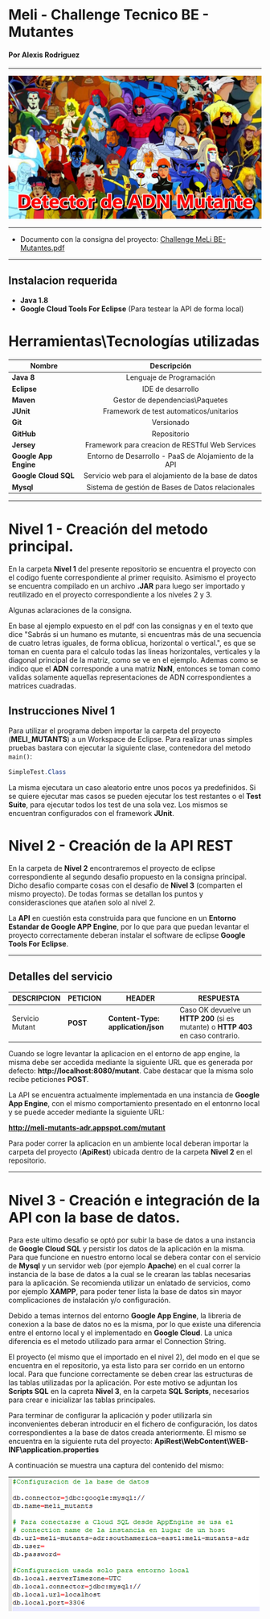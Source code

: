 


# Meli - Challenge Tecnico BE - Mutantes
#### Por Alexis Rodriguez

*********
![alt text](https://github.com/alfatymajo/meli-mutants-adr/blob/master/xmen-portada.png "Portada Xmen")
*********

* Documento con la consigna del proyecto: [Challenge MeLi BE- Mutantes.pdf](https://github.com/alfatymajo/meli-mutants-adr/blob/master/Challenge%20MeLi%20BE-%20Mutantes.pdf)

*********

## Instalacion requerida

+ **Java 1.8**
+ **Google Cloud Tools For Eclipse** (Para testear la API de forma local)

# Herramientas\Tecnologías utilizadas

| Nombre        | Descripción   |
| ------------- |:-------------:|
| **Java 8**      | Lenguaje de Programación |
| **Eclipse**      | IDE de desarrollo      |
| **Maven** |  Gestor de dependencias\Paquetes      |
| **JUnit** | Framework de test automaticos/unitarios |
| **Git**      | Versionado      |
| **GitHub**      | Repositorio      |
| **Jersey**      | Framework para creacion de RESTful Web Services      |
| **Google App Engine**      | Entorno de Desarrollo - PaaS de Alojamiento de la API      |
| **Google Cloud SQL**      | Servicio web para el alojamiento de la base de datos      |
| **Mysql**      | Sistema de gestión de Bases de Datos relacionales     |

*********

# Nivel 1 - Creación del metodo principal.

En la carpeta **Nivel 1** del presente repositorio se encuentra el proyecto con el codigo fuente correspondiente al primer requisito. Asimismo el proyecto se encuentra compilado en un archivo **.JAR** para luego ser importado y reutilizado en el proyecto correspondiente a los niveles 2 y 3.

Algunas aclaraciones de la consigna.

En base al ejemplo expuesto en el pdf con las consignas y en el texto que dice "Sabrás si un humano es mutante, si encuentras más de una secuencia de cuatro letras iguales, de forma oblicua, horizontal o vertical.", es que se toman en cuenta para el calculo todas las lineas horizontales, verticales y la diagonal principal de la matriz, como se ve en el ejemplo. Ademas como se indico que el **ADN** corresponde a una matriz **NxN**, entonces se toman como validas solamente aquellas representaciones de ADN correspondientes a matrices cuadradas.

## Instrucciones Nivel 1

Para utilizar el programa deben importar la carpeta del proyecto (**MELI_MUTANTS**) a un Workspace de Eclipse. Para realizar unas simples pruebas bastara con ejecutar la siguiente clase, contenedora del metodo `main()`:

```java
SimpleTest.Class

```

La misma ejecutara un caso aleatorio entre unos pocos ya predefinidos. Si se quiere ejecutar mas casos se pueden ejecutar los test restantes o el **Test Suite**, para ejecutar todos los test de una sola vez. Los mismos se encuentran configurados con el framework **JUnit**.

# Nivel 2 - Creación de la API REST

En la carpeta de **Nivel 2** encontraremos el proyecto de eclipse correspondiente al segundo desafio propuesto en la consigna principal. Dicho desafio comparte cosas con el desafio de **Nivel 3** (comparten el mismo proyecto). De todas formas se detallan los puntos y considerasciones que atañen solo al nivel 2.

La **API** en cuestión esta construida para que funcione en un **Entorno Estandar de Google APP Engine**, por lo que para que puedan levantar el proyecto correctamente deberan instalar el software de eclipse **Google Tools For Eclipse**. 

*********

## Detalles del servicio

| DESCRIPCION  | PETICION  | HEADER  | RESPUESTA
| ------ | ------ | ------ | ------ |
| Servicio Mutant | **POST** | **Content-Type: application/json** | Caso OK devuelve un **HTTP 200** (si es mutante) o **HTTP 403** en caso contrario.

Cuando se logre levantar la aplicacion en el entorno de app engine, la misma debe ser accedida mediante la siguiente URL que es generada por defecto: **http://localhost:8080/mutant**. Cabe destacar que la misma solo recibe peticiones **POST**.

La API se encuentra actualmente implementada en una instancia de **Google App Engine**, con el mismo comportamiento presentado en el entonrno local y se puede acceder mediante la siguiente URL:

**http://meli-mutants-adr.appspot.com/mutant**

Para poder correr la aplicacion en un ambiente local deberan importar la carpeta del proyecto (**ApiRest**) ubicada dentro de la carpeta **Nivel 2** en el repositorio.

*********

# Nivel 3 - Creación e integración de la API con la base de datos.

Para este ultimo desafio se optó por subir la base de datos a una instancia de **Google Cloud SQL** y persistir los datos de la aplicación en la misma. Para que funcione en nuestro entorno local se debera contar con el servicio de **Mysql** y un servidor web (por ejemplo **Apache**) en el cual correr la instancia de la base de datos a la cual se le crearan las tablas necesarias para la aplicación. Se recomienda utilizar un enlatado de servicios, como por ejemplo **XAMPP**, para poder tener lista la base de datos sin mayor complicaciones de instalación y/o configuración.

Debido a temas internos del entorno **Google App Engine**, la libreria de conexion a la base de datos no es la misma, por lo que existe una diferencia entre el entorno local y el implementado en **Google Cloud**. La unica diferencia es el metodo utilizado para armar el Connection String.

El proyecto (el mismo que el importado en el nivel 2), del modo en el que se encuentra en el repositorio, ya esta listo para ser corrido en un entorno local. Para que funcione correctamente se deben crear las estructuras de las tablas utilizadas por la aplicación. Por este motivo se adjuntan los **Scripts SQL** en la capreta **Nivel 3**, en la carpeta **SQL Scripts**, necesarios para crear e inicializar las tablas principales.

Para terminar de configurar la aplicación y poder utilizarla sin inconvenientes deberan introducir en el fichero de configuración, los datos correspondientes a la base de datos creada anteriormente. El mismo se encuentra en la siguiente ruta del proyecto: **ApiRest\WebContent\WEB-INF\application.properties**

A continuación se muestra una captura del contenido del mismo:

![alt text](https://github.com/alfatymajo/meli-mutants-adr/blob/master/Nivel%203/captura-app-properties.png "Captura App Properties")